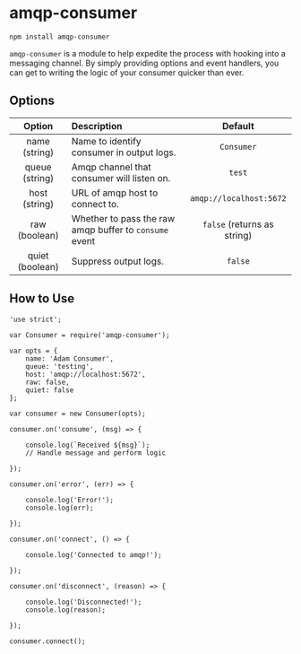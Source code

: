 # amqp-consumer

`npm install amqp-consumer`

`amqp-consumer` is a module to help expedite the process with hooking into a messaging channel.
By simply providing options and event handlers, you can get to writing the logic of
your consumer quicker than ever.

## Options

| Option | Description | Default |
|:-------------:|:-------------|:-----:|
| name (string) | Name to identify consumer in output logs. | `Consumer` |
| queue (string) | Amqp channel that consumer will listen on. | `test` |
| host (string) | URL of amqp host to connect to. | `amqp://localhost:5672` |
| raw (boolean) | Whether to pass the raw amqp buffer to `consume` event | `false` (returns as string) |
| quiet (boolean) | Suppress output logs. | `false` |

## How to Use

```
'use strict';

var Consumer = require('amqp-consumer');

var opts = {
    name: 'Adam Consumer',
    queue: 'testing',
    host: 'amqp://localhost:5672',
    raw: false,
    quiet: false
};

var consumer = new Consumer(opts);

consumer.on('consume', (msg) => {

    console.log(`Received ${msg}`);
    // Handle message and perform logic

});

consumer.on('error', (err) => {

    console.log('Error!');
    console.log(err);

});

consumer.on('connect', () => {

    console.log('Connected to amqp!');

});

consumer.on('disconnect', (reason) => {

    console.log('Disconnected!');
    console.log(reason);

});

consumer.connect();
```
